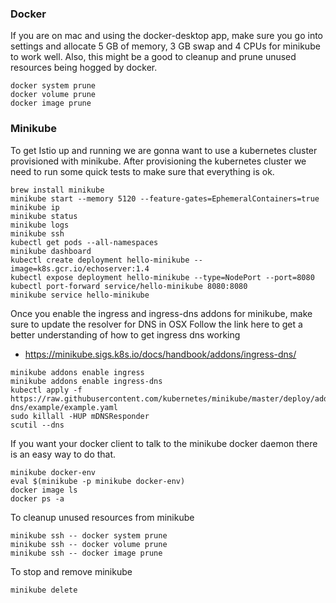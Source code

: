 ### Docker
If you are on mac and using the docker-desktop app, make sure you go into settings
and allocate 5 GB of memory, 3 GB swap and 4 CPUs for minikube to work well.
Also, this might be a good to cleanup and prune unused resources being hogged by docker.
```
docker system prune
docker volume prune
docker image prune
```

### Minikube

To get Istio up and running we are gonna want to use a kubernetes cluster provisioned with minikube.
After provisioning the kubernetes cluster we need to run some quick tests to make sure that everything is ok.

```
brew install minikube
minikube start --memory 5120 --feature-gates=EphemeralContainers=true
minikube ip
minikube status
minikube logs
minikube ssh
kubectl get pods --all-namespaces
minikube dashboard
kubectl create deployment hello-minikube --image=k8s.gcr.io/echoserver:1.4
kubectl expose deployment hello-minikube --type=NodePort --port=8080
kubectl port-forward service/hello-minikube 8080:8080
minikube service hello-minikube
```

Once you enable the ingress and ingress-dns addons for minikube, make sure to update the resolver for DNS in OSX
Follow the link here to get a better understanding of how to get ingress dns working
  - https://minikube.sigs.k8s.io/docs/handbook/addons/ingress-dns/
```
minikube addons enable ingress
minikube addons enable ingress-dns
kubectl apply -f https://raw.githubusercontent.com/kubernetes/minikube/master/deploy/addons/ingress-dns/example/example.yaml
sudo killall -HUP mDNSResponder
scutil --dns
```

If you want your docker client to talk to the minikube docker daemon there is an easy way to do that.
```
minikube docker-env
eval $(minikube -p minikube docker-env)
docker image ls
docker ps -a
```

To cleanup unused resources from minikube
```
minikube ssh -- docker system prune
minikube ssh -- docker volume prune
minikube ssh -- docker image prune
```

To stop and remove minikube
```
minikube delete
```
